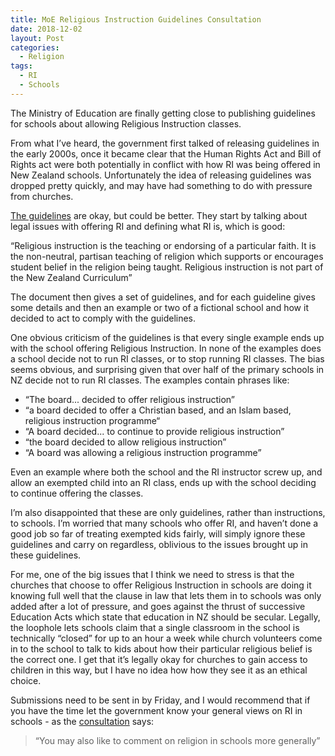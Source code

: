 ```yaml
---
title: MoE Religious Instruction Guidelines Consultation
date: 2018-12-02
layout: Post
categories:
  - Religion
tags:
  - RI
  - Schools
---
```


The Ministry of Education are finally getting close to publishing guidelines for schools about allowing Religious Instruction classes.

<!-- more -->

From what I’ve heard, the government first talked of releasing guidelines in the early 2000s, once it became clear that the Human Rights Act and Bill of Rights act were both potentially in conflict with how RI was being offered in New Zealand schools. Unfortunately the idea of releasing guidelines was dropped pretty quickly, and may have had something to do with pressure from churches.

[The guidelines](https://www.education.govt.nz/assets/Documents/Consultations/Draft-Religious-Instruction-Guidelines-for-consultation.pdf) are okay, but could be better. They start by talking about legal issues with offering RI and defining what RI is, which is good:

“Religious instruction is the teaching or endorsing of a particular faith. It is the non-neutral, partisan teaching of religion which supports or encourages student belief in the religion being taught. Religious instruction is not part of the New Zealand Curriculum”

The document then gives a set of guidelines, and for each guideline gives some details and then an example or two of a fictional school and how it decided to act to comply with the guidelines.

One obvious criticism of the guidelines is that every single example ends up with the school offering Religious Instruction. In none of the examples does a school decide not to run RI classes, or to stop running RI classes. The bias seems obvious, and surprising given that over half of the primary schools in NZ decide not to run RI classes. The examples contain phrases like:

* “The board... decided to offer religious instruction”
* “a board decided to offer a Christian based, and an Islam based, religious instruction programme“
* “A board decided... to continue to provide religious instruction”
* “the board decided to allow religious instruction”
* “A board was allowing a religious instruction programme”

Even an example where both the school and the RI instructor screw up, and allow an exempted child into an RI class, ends up with the school deciding to continue offering the classes.

I’m also disappointed that these are only guidelines, rather than instructions, to schools. I’m worried that many schools who offer RI, and haven’t done a good job so far of treating exempted kids fairly, will simply ignore these guidelines and carry on regardless, oblivious to the issues brought up in these guidelines.

For me, one of the big issues that I think we need to stress is that the churches that choose to offer Religious Instruction in schools are doing it knowing full well that the clause in law that lets them in to schools was only added after a lot of pressure, and goes against the thrust of successive Education Acts which state that education in NZ should be secular. Legally, the loophole lets schools claim that a single classroom in the school is technically “closed” for up to an hour a week while church volunteers come in to the school to talk to kids about how their particular religious belief is the correct one. I get that it’s legally okay for churches to gain access to children in this way, but I have no idea how how they see it as an ethical choice.

Submissions need to be sent in by Friday, and I would recommend that if you have the time let the government know your general views on RI in schools - as the [consultation](https://www.education.govt.nz/our-work/consultations/open-consultations/draft-guidelines-on-religious-instruction/) says:

> “You may also like to comment on religion in schools more generally”

